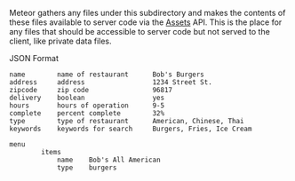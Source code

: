 Meteor gathers any files under this subdirectory and makes the contents of these files available to server code via the [Assets](http://docs.meteor.com/#assets) API. This is the place for any files that should be accessible to server code but not served to the client, like private data files.

JSON Format

	name		name of restaurant		Bob's Burgers
	address		address					1234 Street St.
	zipcode		zip code				96817
	delivery	boolean					yes
	hours		hours of operation		9-5
	complete	percent complete		32%
	type		type of restaurant		American, Chinese, Thai
	keywords	keywords for search		Burgers, Fries, Ice Cream

	menu
			items
				name	Bob's All American
				type	burgers